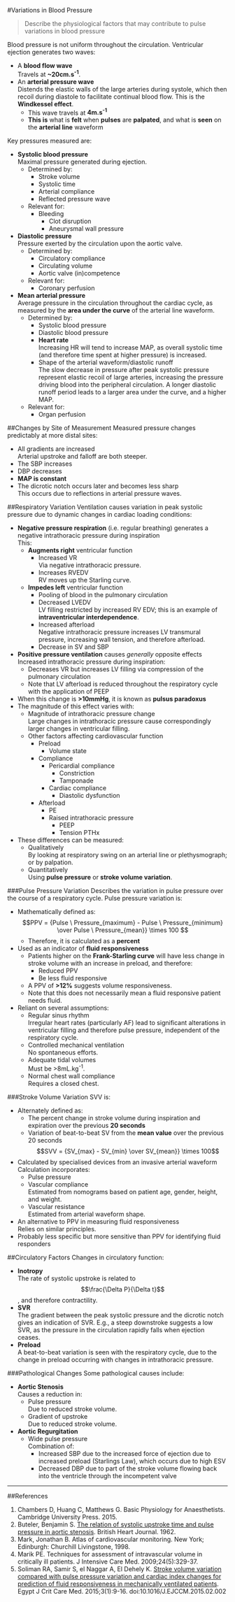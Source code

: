 #Variations in Blood Pressure
> Describe the physiological factors that may contribute to pulse variations in blood pressure

Blood pressure is not uniform throughout the circulation. Ventricular ejection generates two waves:
* A **blood flow wave**  
Travels at **~20cm.s<sup>-1</sup>**.
* An **arterial pressure wave**  
Distends the elastic walls of the large arteries during systole, which then recoil during diastole to facilitate continual blood flow. This is the **Windkessel effect**.
    * This wave travels at **4m.s<sup>-1</sup>**
    * **This is** what is **felt** when **pulses** are **palpated**, and what is **seen** on the **arterial line** waveform


Key pressures measured are:
* **Systolic blood pressure**  
Maximal pressure generated during ejection.
    * Determined by:
        * Stroke volume
        * Systolic time
        * Arterial compliance
        * Reflected pressure wave
    * Relevant for:
        * Bleeding  
            * Clot disruption
            * Aneurysmal wall pressure
* **Diastolic pressure**  
Pressure exerted by the circulation upon the aortic valve.
    * Determined by:
        * Circulatory compliance
        * Circulating volume
        * Aortic valve (in)competence
    * Relevant for:
        * Coronary perfusion
* **Mean arterial pressure**  
Average pressure in the circulation throughout the cardiac cycle, as measured by the **area under the curve** of the arterial line waveform.
    * Determined by:
        * Systolic blood pressure
        * Diastolic blood pressure
        * **Heart rate**  
        Increasing HR will tend to increase MAP, as overall systolic time (and therefore time spent at higher pressure) is increased.
        * Shape of the arterial waveform/diastolic runoff  
        The slow decrease in pressure after peak systolic pressure represent elastic recoil of large arteries, increasing the pressure driving blood into the peripheral circulation. A longer diastolic runoff period leads to a larger area under the curve, and a higher MAP.
    * Relevant for:
        * Organ perfusion



##Changes by Site of Measurement
Measured pressure changes predictably at more distal sites:
* All gradients are increased  
Arterial upstroke and falloff are both steeper.
* The SBP increases
* DBP decreases
* **MAP is constant**
* The dicrotic notch occurs later and becomes less sharp  
This occurs due to reflections in arterial pressure waves.

##Respiratory Variation
Ventilation causes variation in peak systolic pressure due to dynamic changes in cardiac loading conditions:
* **Negative pressure respiration** (i.e. regular breathing) generates a negative intrathoracic pressure during inspiration  
This:
    * **Augments right** ventricular function
        * Increased VR  
        Via negative intrathoracic pressure.
        * Increases RVEDV  
        RV moves up the Starling curve.
    * **Impedes left** ventricular function
        * Pooling of blood in the pulmonary circulation
        * Decreased LVEDV  
        LV filling restricted by increased RV EDV; this is an example of **intraventricular interdependence**.
        * Increased afterload  
        Negative intrathoracic pressure increases LV transmural pressure, increasing wall tension, and therefore afterload.
        * Decrease in SV and SBP
* **Positive pressure ventilation** causes *generally* opposite effects
Increased intrathoracic pressure during inspiration:
    * Decreases VR but increases LV filling via compression of the pulmonary circulation
    * Note that LV afterload is reduced throughout the respiratory cycle with the application of PEEP
* When this change is **>10mmHg**, it is known as **pulsus paradoxus**
* The magnitude of this effect varies with:
    * Magnitude of intrathoracic pressure change  
    Large changes in intrathoracic pressure cause correspondingly larger changes in ventricular filling.
    * Other factors affecting cardiovascular function
        * Preload
            * Volume state
        * Compliance
            * Pericardial compliance
                * Constriction
                * Tamponade
            * Cardiac compliance
                * Diastolic dysfunction
        * Afterload
            * PE
            * Raised intrathoracic pressure
                * PEEP
                * Tension PTHx
* These differences can be measured:
    * Qualitatively  
    By looking at respiratory swing on an arterial line or plethysmograph; or by palpation.
    * Quantitatively  
    Using **pulse pressure** or **stroke volume variation**.

###Pulse Pressure Variation
Describes the variation in pulse pressure over the course of a respiratory cycle. Pulse pressure variation is:
* Mathematically defined as:  
$$PPV = {Pulse \ Pressure_{maximum} - Pulse \ Pressure_{minimum} \over Pulse \ Pressure_{mean}} \times 100 $$
    * Therefore, it is calculated as a **percent**
* Used as an indicator of **fluid responsiveness**  
    * Patients higher on the **Frank-Starling curve** will have less change in stroke volume with an increase in preload, and therefore:
        * Reduced PPV
        * Be less fluid responsive
    * A PPV of **>12%** suggests volume responsiveness.
    * Note that this does not necessarily mean a fluid responsive patient needs fluid.
* Reliant on several assumptions:
    * Regular sinus rhythm  
    Irregular heart rates (particularly AF) lead to significant alterations in ventricular filling and therefore pulse pressure, independent of the respiratory cycle.
    * Controlled mechanical ventilation  
    No spontaneous efforts.
    * Adequate tidal volumes  
    Must be >8mL.kg<sup>-1</sup>.
    * Normal chest wall compliance  
    Requires a closed chest.


###Stroke Volume Variation
SVV is:
* Alternately defined as:
    * The percent change in stroke volume during inspiration and expiration over the previous **20 seconds**
    * Variation of beat-to-beat SV from the **mean value** over the previous 20 seconds  
    $$SVV = {SV_{max} - SV_{min} \over SV_{mean}} \times 100$$
* Calculated by specialised devices from an invasive arterial waveform  
Calculation incorporates:
    * Pulse pressure
    * Vascular compliance  
    Estimated from nomograms based on patient age, gender, height, and weight.
    * Vascular resistance  
    Estimated from arterial waveform shape.
* An alternative to PPV in measuring fluid responsiveness  
Relies on similar principles.
* Probably less specific but more sensitive than PPV for identifying fluid responders  

##Circulatory Factors
Changes in circulatory function:
* **Inotropy**  
The rate of systolic upstroke is related to $$\frac{\Delta P}{\Delta t}$$, and therefore contractility.
* **SVR**  
The gradient between the peak systolic pressure and the dicrotic notch gives an indication of SVR. E.g., a steep downstroke suggests a low SVR, as the pressure in the circulation rapidly falls when ejection ceases.
* **Preload**  
A beat-to-beat variation is seen with the respiratory cycle, due to the change in preload occurring with changes in intrathoracic pressure.

###Pathological Changes
Some pathological causes include:
* **Aortic Stenosis**  
Causes a reduction in:
    * Pulse pressure  
    Due to reduced stroke volume.
    * Gradient of upstroke  
    Due to reduced stroke volume.
* **Aortic Regurgitation**  
    * Wide pulse pressure  
    Combination of:
        * Increased SBP due to the increased force of ejection due to increased preload (Starlings Law), which occurs due to high ESV
        * Decreased DBP due to part of the stroke volume flowing back into the ventricle through the incompetent valve

---
##References
1. Chambers D, Huang C, Matthews G. Basic Physiology for Anaesthetists. Cambridge University Press. 2015.
2. Buteler, Benjamin S. [The relation of systolic upstroke time and pulse pressure in aortic stenosis](https://www.ncbi.nlm.nih.gov/pmc/articles/PMC1017932/pdf/brheartj00358-0129.pdf). British Heart Journal. 1962.
3. Mark, Jonathan B. Atlas of cardiovascular monitoring. New York; Edinburgh: Churchill Livingstone, 1998.
4. Marik PE. Techniques for assessment of intravascular volume in critically ill patients. J Intensive Care Med. 2009;24(5):329-37.
5. Soliman RA, Samir S, el Naggar A, El Dehely K. [Stroke volume variation compared with pulse pressure variation and cardiac index changes for prediction of fluid responsiveness in mechanically ventilated patients](https://www.ncbi.nlm.nih.gov/pmc/articles/PMC3722341/). Egypt J Crit Care Med. 2015;3(1):9-16. doi:10.1016/J.EJCCM.2015.02.002